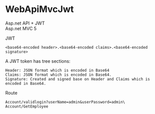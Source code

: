 WebApiMvcJwt
=============================

Asp.net API + JWT\
Asp.net MVC 5

JWT
```
<base64-encoded header>.<base64-encoded claims>.<base64-encoded signature>
```

A JWT token has tree sections:
```
Header: JSON format which is encoded in Base64
Claims: JSON format which is encoded in Base64.
Signature: Created and signed base on Header and Claims which is encoded in Base64.
```

Route
```
Account/validlogin?userName=admin&userPassword=admin\
Account/GetEmployee
```

